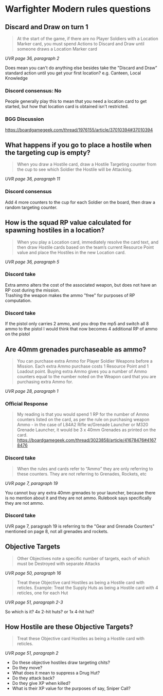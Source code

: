 # Warfighter Modern rules questions

## Discard and Draw on turn 1
> At the start of the game, if there are no Player Soldiers with a Location Marker card, 
you must spend Actions to Discard and Draw until someone draws a Location Marker card 

*UVR page 36, paragraph 2*

Does mean you can't do anything else besides take the "Discard and Draw" standard action until you get your first location?
e.g. Canteen, Local Knowledge

### Discord consensus: No
People generally play this to mean that you need a location card to get started, but how that location card is obtained isn't restricted.

### BGG Discussion
https://boardgamegeek.com/thread/1976155/article/37010394#37010394

## What happens if you go to place a hostile when the targeting cup is empty?
> When you draw a Hostile
card, draw a Hostile
Targeting counter from
the cup to see which
Soldier the Hostile will be Attacking.

*UVR page 36, paragraph 11*

### Discord consensus
Add 4 more counters to the cup for each Soldier on the board, then draw a random targeting counter.

## How is the squad RP value calculated for spawning hostiles in a location?
> When you play a Location card, immediately resolve
the card text, and then draw Hostile cards based on
the team’s current Resource Point value and place
the Hostiles in the new Location card.

*UVR page 36, paragraph 5*

### Discord take
Extra ammo alters the cost of the associated weapon, but does not have an RP cost during the mission.  
Trashing the weapon makes the ammo "free" for purposes of RP computation.

### Discord take
If the pistol only carries 2 ammo, and you drop the mp5 and switch all 8 ammo to the pistol 
I would think that now becomes 4 additional RP of ammo on the pistol

## Are 40mm grenades purchaseable as ammo?
> You can purchase extra
Ammo for Player Soldier
Weapons before a Mission.
Each extra Ammo purchase
costs 1 Resource Point and 1
Loadout point. Buying extra
Ammo gives you a number of
Ammo counters equal to the
number noted on the Weapon
card that you are purchasing extra Ammo for.

*UVR page 28, paragraph 1*

### Official Response
> My reading is that you would spend 1 RP for the number of Ammo counters listed on the card, as per the rule on purchasing weapon Ammo - 
> in the case of L84A2 Rifle w/Grenade Launcher or M320 Grenade Launcher, it would be 3 x 40mm Grenades as printed on the card.
https://boardgamegeek.com/thread/3023858/article/41678476#41678476

### Discord take
> When the rules and cards refer to “Ammo” they are only
referring to these counters. They are not referring to
Grenades, Rockets, etc

*UVR page 7, paragraph 19*

You cannot buy any extra 40mm grenades to your launcher, because there is no mention about it and they are not ammo. 
Rulebook says specifically they are not ammo.

### Discord take
UVR page 7, paragraph 19 is referring to the "Gear and Grenade Counters" mentioned on page 8, not all grenades and rockets.

## Objective Targets
> Other Objectives note a specific number of targets, each of
which must be Destroyed with separate Attacks

*UVR page 50, paragraph 16*

> Treat these Objective card Hostiles as being a Hostile card with reticles.
Example: Treat the Supply Huts as being a Hostile card with 4 reticles, one for each Hut

*UVR page 51, paragraph 2-3*

So which is it? 4x 2-hit huts? or 1x 4-hit hut?

## How Hostile are these Objective Targets?
> Treat these Objective card Hostiles as being a Hostile card
with reticles.

*UVR page 51, paragraph 2*

* Do these objective hostiles draw targeting chits? 
* Do they move? 
* What does it mean to suppress a Drug Hut?
* Do they attack back?
* Do they give XP when killed?
* What is their XP value for the purposes of say, Sniper Call?
